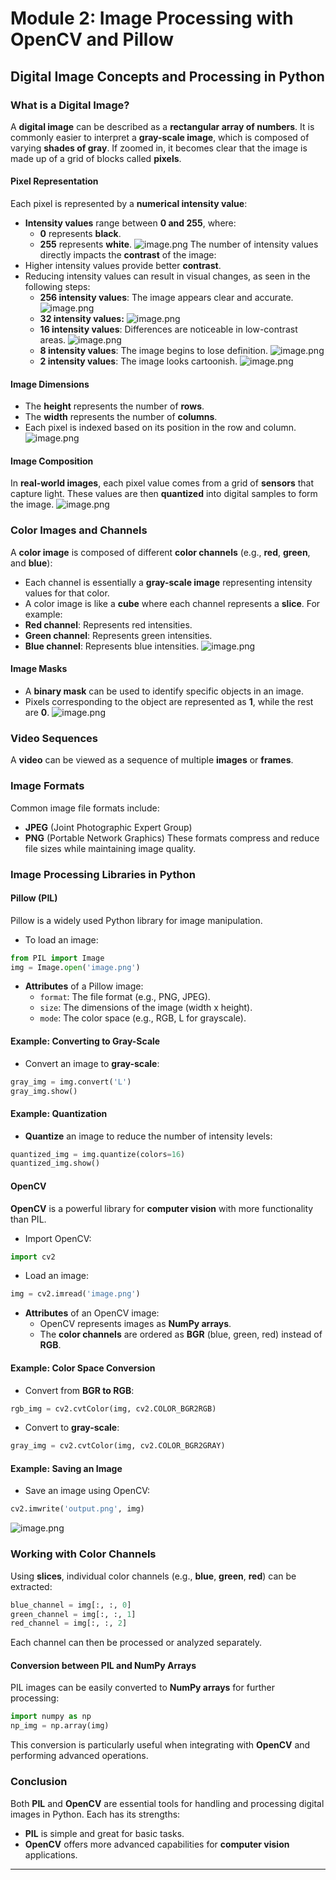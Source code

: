 

# Module 2: Image Processing with OpenCV and Pillow
## Digital Image Concepts and Processing in Python
### What is a Digital Image?
A **digital image** can be described as a **rectangular array of numbers**. It is commonly easier to interpret a **gray-scale image**, which is composed of varying **shades of gray**. If zoomed in, it becomes clear that the image is made up of a grid of blocks called **pixels**.
#### Pixel Representation
Each pixel is represented by a **numerical intensity value**:
- **Intensity values** range between **0 and 255**, where:
	- **0** represents **black**.
	- **255** represents **white**.
![image.png](https://prod-files-secure.s3.us-west-2.amazonaws.com/03e82b26-cccb-4906-bb56-adabcbdc0655/fa1bb4aa-313a-44c2-a7b3-7fa4a8432b08/image.png?X-Amz-Algorithm=AWS4-HMAC-SHA256&X-Amz-Content-Sha256=UNSIGNED-PAYLOAD&X-Amz-Credential=ASIAZI2LB466X3BQWDTT%2F20250207%2Fus-west-2%2Fs3%2Faws4_request&X-Amz-Date=20250207T181955Z&X-Amz-Expires=3600&X-Amz-Security-Token=IQoJb3JpZ2luX2VjEGIaCXVzLXdlc3QtMiJIMEYCIQCSmZEx5c%2BOq%2F8%2F8h8Q8URRGv%2BUp83assraKl%2BEJagJtQIhAK%2FOWumGUVNOmjNk4jL2bBANZhF%2FxxX6NNM0Jxh148rmKv8DCHsQABoMNjM3NDIzMTgzODA1IgwnAJlmxGG2YbGXuDIq3ANbbiAhHA8XHr3V7SEM2GQlRJMQs67pD0Wc3kjZmM9iiJtj7syodzQL0AuFgnHsqJem1X0RKZ6DBOd4TLix9TjWk9C%2B0wUwpXgpZI6otMfqzU90TrJ%2BsbGcIAuD62zkHNXUPQH%2FRd3rIyOZECLrGwjHrQK1F80%2FNcJ7sSBY5mCUU13IINQfZlbTtLNNw9%2FhFkU5ju2jcbnjbDXtcqUzxzfYd1mpmH4%2F8o%2B8bTT6HoVr%2BUBmrX8mscJkKUyUJ49UAZfJ2UfZ6BxUolDMtZ5MJCnjJT7JYDSFKglm1BNhaRYBkOc3MdFBzz6E9QFzTzzVlc5qJX8Gbzrk5pDz2bOPWUQnIUT0PDkZBkUXjHRP9BvMRKp97Wdd7q0b2c5%2Fz9MsiO0ua7T8ER7ogmsVSK52UZy%2BDGh6lII%2Bu45%2B5gNG%2BFjHsbXAZD%2FHU5PPvl0soP68m%2F54amfQDDKL5YVsxrXBzfZolCfrc6%2BPGErhvZ1X6sPurfn0QEOPd%2FjjfAkwcnSTyvAdQ0rjlw4AEP22t2eGnwn0CnD0QzaHZVozz0%2FBhigax%2BWvkWRhpdyN3btVhVGj%2FWx9hglJfUZWf7qiwPbxCiQEhLd%2Fu6ITYqNJ3a2jRwY7MQg3SBgCkg4Dotw%2BuDDAmZm9BjqkAS083kgR0UidG4Xric85th0Pn9OVMdrZ8ctUfMoTpqAuZwlaNYauvkhtq0%2BjMqncTN7eZdvMAmjvR6cuta3NtRORxUVG5av87E83AdVUaWPEHUmWthh1HxZgsNLtK3ZdfKNAumHMejb%2BsITf59x1qjZRrbA2HLFDNkY9xCWkHaIkZv8cCYIulfVj2nYxGkuFXpcaZsCIC5quDUjbnbeLtuhMzN%2BF&X-Amz-Signature=0ba293e55b138b7ca0e3598499c631638caebdfe9a899053b8561462514a4224&X-Amz-SignedHeaders=host&x-id=GetObject)
The number of intensity values directly impacts the **contrast** of the image:
- Higher intensity values provide better **contrast**.
- Reducing intensity values can result in visual changes, as seen in the following steps:
	- **256 intensity values**: The image appears clear and accurate.
![image.png](https://prod-files-secure.s3.us-west-2.amazonaws.com/03e82b26-cccb-4906-bb56-adabcbdc0655/0de7dfb4-99dc-4b87-8932-5165b3c3b775/image.png?X-Amz-Algorithm=AWS4-HMAC-SHA256&X-Amz-Content-Sha256=UNSIGNED-PAYLOAD&X-Amz-Credential=ASIAZI2LB466SYUXTVF4%2F20250207%2Fus-west-2%2Fs3%2Faws4_request&X-Amz-Date=20250207T181955Z&X-Amz-Expires=3600&X-Amz-Security-Token=IQoJb3JpZ2luX2VjEGIaCXVzLXdlc3QtMiJHMEUCIAq9Qu9X6F7V0FErPG%2FKj0P2W3%2FWYCFtZ%2BR%2BprS6wPIpAiEA1F%2B7S2sO48RTlDEZzHqZ%2FySbl%2FK1hZ%2F4lgAmYGDS8SYq%2FwMIexAAGgw2Mzc0MjMxODM4MDUiDMBLUZyTjVP5VLCz0SrcA3lbLngHuQ4PcGmKRycYZHM85qMvTNOaGJ8Sm0Eyi0UMRYqzkuYio4VDZMRPqCB4ERuDYf1twq6jz6jqZ6gskvSSS%2FWb1yxyrxMXhigJnk0HjJRqIeF13GTiSmm7jZMCfiKhfJKCjySKlyhdyK1uoJxZoQINfk9ECnf0iLkqkPwIsXjz0HtmdP8Z6csouNTGD4ehm%2BJQCaGIsFBajqDedillQ3th%2BZFwrIQutuSsveTWjUn2%2BXO0NFfcv1Fv%2Fzqag%2BNx3gFzkMdVLw2lrlJStS1n%2B0PxUdjXWoxnm0T2WhoT2hppDmCl2aNU%2FRjHx1Gh6ZdeHOMD1e23RHm1FOBocwF7KQqRd2CY7L0f32p6EXsQsH%2FBWlgRIc9%2BHupqDTEZkh3%2F4%2FK7TDwiRowC2RQ1UVkjsSJi02Wy%2F5PNDLi%2FDSC13f5bb%2FdIzPZjhdiu%2B4kRAt3CjizxsvEoQE%2FgLkDHv0Y2IvCNr%2Bh1iimRkIvr%2BDAie2eVMCF%2BN%2FHWM4WIPlLyDzFByK78kBSctubP4aRny8q3Av6oQ2Z1EbuoaldhggOiJfoz9QpwKBdVeyFRG2BIqA1kikOtUikpFGVaOnyjx7vTVLMNTCgsMS9pNMWU7u0hMYKYmC9PEuYMCImjMPyZmb0GOqUBTu3zuEHGKTy2pmj1mOpIOGLxuMRH5tWm0GT8sqpC34r7zvaVc2nsInFrO5FAgNKin37bNh8ynMOxM5DH1mxHZmBz2tLND0mn14%2BsRIFDXEY%2F4MaCKxsSo9ARedueTZYz%2BteWkJMOQgYm0Su5QU9PegB%2BMP2EhzJ7LZa500m1MpFUW8aAn4Zy%2FvU%2BpV04yWZr6T6pKX59oTjVKDQbkmnDkTcTsf1n&X-Amz-Signature=a60594230405dbc6d5a673426b68f95f24c876ad2b69af9c95ccd6cedb87dd7b&X-Amz-SignedHeaders=host&x-id=GetObject)
	- **32 intensity values:**
![image.png](https://prod-files-secure.s3.us-west-2.amazonaws.com/03e82b26-cccb-4906-bb56-adabcbdc0655/7eb81f08-b190-4c5a-ba2b-2a498a15b2c4/image.png?X-Amz-Algorithm=AWS4-HMAC-SHA256&X-Amz-Content-Sha256=UNSIGNED-PAYLOAD&X-Amz-Credential=ASIAZI2LB466SYUXTVF4%2F20250207%2Fus-west-2%2Fs3%2Faws4_request&X-Amz-Date=20250207T181955Z&X-Amz-Expires=3600&X-Amz-Security-Token=IQoJb3JpZ2luX2VjEGIaCXVzLXdlc3QtMiJHMEUCIAq9Qu9X6F7V0FErPG%2FKj0P2W3%2FWYCFtZ%2BR%2BprS6wPIpAiEA1F%2B7S2sO48RTlDEZzHqZ%2FySbl%2FK1hZ%2F4lgAmYGDS8SYq%2FwMIexAAGgw2Mzc0MjMxODM4MDUiDMBLUZyTjVP5VLCz0SrcA3lbLngHuQ4PcGmKRycYZHM85qMvTNOaGJ8Sm0Eyi0UMRYqzkuYio4VDZMRPqCB4ERuDYf1twq6jz6jqZ6gskvSSS%2FWb1yxyrxMXhigJnk0HjJRqIeF13GTiSmm7jZMCfiKhfJKCjySKlyhdyK1uoJxZoQINfk9ECnf0iLkqkPwIsXjz0HtmdP8Z6csouNTGD4ehm%2BJQCaGIsFBajqDedillQ3th%2BZFwrIQutuSsveTWjUn2%2BXO0NFfcv1Fv%2Fzqag%2BNx3gFzkMdVLw2lrlJStS1n%2B0PxUdjXWoxnm0T2WhoT2hppDmCl2aNU%2FRjHx1Gh6ZdeHOMD1e23RHm1FOBocwF7KQqRd2CY7L0f32p6EXsQsH%2FBWlgRIc9%2BHupqDTEZkh3%2F4%2FK7TDwiRowC2RQ1UVkjsSJi02Wy%2F5PNDLi%2FDSC13f5bb%2FdIzPZjhdiu%2B4kRAt3CjizxsvEoQE%2FgLkDHv0Y2IvCNr%2Bh1iimRkIvr%2BDAie2eVMCF%2BN%2FHWM4WIPlLyDzFByK78kBSctubP4aRny8q3Av6oQ2Z1EbuoaldhggOiJfoz9QpwKBdVeyFRG2BIqA1kikOtUikpFGVaOnyjx7vTVLMNTCgsMS9pNMWU7u0hMYKYmC9PEuYMCImjMPyZmb0GOqUBTu3zuEHGKTy2pmj1mOpIOGLxuMRH5tWm0GT8sqpC34r7zvaVc2nsInFrO5FAgNKin37bNh8ynMOxM5DH1mxHZmBz2tLND0mn14%2BsRIFDXEY%2F4MaCKxsSo9ARedueTZYz%2BteWkJMOQgYm0Su5QU9PegB%2BMP2EhzJ7LZa500m1MpFUW8aAn4Zy%2FvU%2BpV04yWZr6T6pKX59oTjVKDQbkmnDkTcTsf1n&X-Amz-Signature=ea9f15afbcad65fc0026f983c5e51e7de73779929226167e1de75cb5677bac72&X-Amz-SignedHeaders=host&x-id=GetObject)
	- **16 intensity values**: Differences are noticeable in low-contrast areas.
![image.png](https://prod-files-secure.s3.us-west-2.amazonaws.com/03e82b26-cccb-4906-bb56-adabcbdc0655/6bf56d44-9a14-4b7b-98c2-1f00b8630f0c/image.png?X-Amz-Algorithm=AWS4-HMAC-SHA256&X-Amz-Content-Sha256=UNSIGNED-PAYLOAD&X-Amz-Credential=ASIAZI2LB466SYUXTVF4%2F20250207%2Fus-west-2%2Fs3%2Faws4_request&X-Amz-Date=20250207T181955Z&X-Amz-Expires=3600&X-Amz-Security-Token=IQoJb3JpZ2luX2VjEGIaCXVzLXdlc3QtMiJHMEUCIAq9Qu9X6F7V0FErPG%2FKj0P2W3%2FWYCFtZ%2BR%2BprS6wPIpAiEA1F%2B7S2sO48RTlDEZzHqZ%2FySbl%2FK1hZ%2F4lgAmYGDS8SYq%2FwMIexAAGgw2Mzc0MjMxODM4MDUiDMBLUZyTjVP5VLCz0SrcA3lbLngHuQ4PcGmKRycYZHM85qMvTNOaGJ8Sm0Eyi0UMRYqzkuYio4VDZMRPqCB4ERuDYf1twq6jz6jqZ6gskvSSS%2FWb1yxyrxMXhigJnk0HjJRqIeF13GTiSmm7jZMCfiKhfJKCjySKlyhdyK1uoJxZoQINfk9ECnf0iLkqkPwIsXjz0HtmdP8Z6csouNTGD4ehm%2BJQCaGIsFBajqDedillQ3th%2BZFwrIQutuSsveTWjUn2%2BXO0NFfcv1Fv%2Fzqag%2BNx3gFzkMdVLw2lrlJStS1n%2B0PxUdjXWoxnm0T2WhoT2hppDmCl2aNU%2FRjHx1Gh6ZdeHOMD1e23RHm1FOBocwF7KQqRd2CY7L0f32p6EXsQsH%2FBWlgRIc9%2BHupqDTEZkh3%2F4%2FK7TDwiRowC2RQ1UVkjsSJi02Wy%2F5PNDLi%2FDSC13f5bb%2FdIzPZjhdiu%2B4kRAt3CjizxsvEoQE%2FgLkDHv0Y2IvCNr%2Bh1iimRkIvr%2BDAie2eVMCF%2BN%2FHWM4WIPlLyDzFByK78kBSctubP4aRny8q3Av6oQ2Z1EbuoaldhggOiJfoz9QpwKBdVeyFRG2BIqA1kikOtUikpFGVaOnyjx7vTVLMNTCgsMS9pNMWU7u0hMYKYmC9PEuYMCImjMPyZmb0GOqUBTu3zuEHGKTy2pmj1mOpIOGLxuMRH5tWm0GT8sqpC34r7zvaVc2nsInFrO5FAgNKin37bNh8ynMOxM5DH1mxHZmBz2tLND0mn14%2BsRIFDXEY%2F4MaCKxsSo9ARedueTZYz%2BteWkJMOQgYm0Su5QU9PegB%2BMP2EhzJ7LZa500m1MpFUW8aAn4Zy%2FvU%2BpV04yWZr6T6pKX59oTjVKDQbkmnDkTcTsf1n&X-Amz-Signature=d367943e33a80db7dd897f32b4434a0b93693885c902b62c6b8319b9bf7bf504&X-Amz-SignedHeaders=host&x-id=GetObject)
	- **8 intensity values**: The image begins to lose definition.
![image.png](https://prod-files-secure.s3.us-west-2.amazonaws.com/03e82b26-cccb-4906-bb56-adabcbdc0655/cca05878-ca1a-43e0-8bec-1d146756f9ae/image.png?X-Amz-Algorithm=AWS4-HMAC-SHA256&X-Amz-Content-Sha256=UNSIGNED-PAYLOAD&X-Amz-Credential=ASIAZI2LB466SYUXTVF4%2F20250207%2Fus-west-2%2Fs3%2Faws4_request&X-Amz-Date=20250207T181955Z&X-Amz-Expires=3600&X-Amz-Security-Token=IQoJb3JpZ2luX2VjEGIaCXVzLXdlc3QtMiJHMEUCIAq9Qu9X6F7V0FErPG%2FKj0P2W3%2FWYCFtZ%2BR%2BprS6wPIpAiEA1F%2B7S2sO48RTlDEZzHqZ%2FySbl%2FK1hZ%2F4lgAmYGDS8SYq%2FwMIexAAGgw2Mzc0MjMxODM4MDUiDMBLUZyTjVP5VLCz0SrcA3lbLngHuQ4PcGmKRycYZHM85qMvTNOaGJ8Sm0Eyi0UMRYqzkuYio4VDZMRPqCB4ERuDYf1twq6jz6jqZ6gskvSSS%2FWb1yxyrxMXhigJnk0HjJRqIeF13GTiSmm7jZMCfiKhfJKCjySKlyhdyK1uoJxZoQINfk9ECnf0iLkqkPwIsXjz0HtmdP8Z6csouNTGD4ehm%2BJQCaGIsFBajqDedillQ3th%2BZFwrIQutuSsveTWjUn2%2BXO0NFfcv1Fv%2Fzqag%2BNx3gFzkMdVLw2lrlJStS1n%2B0PxUdjXWoxnm0T2WhoT2hppDmCl2aNU%2FRjHx1Gh6ZdeHOMD1e23RHm1FOBocwF7KQqRd2CY7L0f32p6EXsQsH%2FBWlgRIc9%2BHupqDTEZkh3%2F4%2FK7TDwiRowC2RQ1UVkjsSJi02Wy%2F5PNDLi%2FDSC13f5bb%2FdIzPZjhdiu%2B4kRAt3CjizxsvEoQE%2FgLkDHv0Y2IvCNr%2Bh1iimRkIvr%2BDAie2eVMCF%2BN%2FHWM4WIPlLyDzFByK78kBSctubP4aRny8q3Av6oQ2Z1EbuoaldhggOiJfoz9QpwKBdVeyFRG2BIqA1kikOtUikpFGVaOnyjx7vTVLMNTCgsMS9pNMWU7u0hMYKYmC9PEuYMCImjMPyZmb0GOqUBTu3zuEHGKTy2pmj1mOpIOGLxuMRH5tWm0GT8sqpC34r7zvaVc2nsInFrO5FAgNKin37bNh8ynMOxM5DH1mxHZmBz2tLND0mn14%2BsRIFDXEY%2F4MaCKxsSo9ARedueTZYz%2BteWkJMOQgYm0Su5QU9PegB%2BMP2EhzJ7LZa500m1MpFUW8aAn4Zy%2FvU%2BpV04yWZr6T6pKX59oTjVKDQbkmnDkTcTsf1n&X-Amz-Signature=157c0ad5b99ef2d7d16f3d11453c261f2de8e42bdccff8f7a360e620e84627d0&X-Amz-SignedHeaders=host&x-id=GetObject)
	- **2 intensity values**: The image looks cartoonish.
![image.png](https://prod-files-secure.s3.us-west-2.amazonaws.com/03e82b26-cccb-4906-bb56-adabcbdc0655/12da64d7-6b97-44e0-bc2c-52b9c47ce212/image.png?X-Amz-Algorithm=AWS4-HMAC-SHA256&X-Amz-Content-Sha256=UNSIGNED-PAYLOAD&X-Amz-Credential=ASIAZI2LB466SYUXTVF4%2F20250207%2Fus-west-2%2Fs3%2Faws4_request&X-Amz-Date=20250207T181955Z&X-Amz-Expires=3600&X-Amz-Security-Token=IQoJb3JpZ2luX2VjEGIaCXVzLXdlc3QtMiJHMEUCIAq9Qu9X6F7V0FErPG%2FKj0P2W3%2FWYCFtZ%2BR%2BprS6wPIpAiEA1F%2B7S2sO48RTlDEZzHqZ%2FySbl%2FK1hZ%2F4lgAmYGDS8SYq%2FwMIexAAGgw2Mzc0MjMxODM4MDUiDMBLUZyTjVP5VLCz0SrcA3lbLngHuQ4PcGmKRycYZHM85qMvTNOaGJ8Sm0Eyi0UMRYqzkuYio4VDZMRPqCB4ERuDYf1twq6jz6jqZ6gskvSSS%2FWb1yxyrxMXhigJnk0HjJRqIeF13GTiSmm7jZMCfiKhfJKCjySKlyhdyK1uoJxZoQINfk9ECnf0iLkqkPwIsXjz0HtmdP8Z6csouNTGD4ehm%2BJQCaGIsFBajqDedillQ3th%2BZFwrIQutuSsveTWjUn2%2BXO0NFfcv1Fv%2Fzqag%2BNx3gFzkMdVLw2lrlJStS1n%2B0PxUdjXWoxnm0T2WhoT2hppDmCl2aNU%2FRjHx1Gh6ZdeHOMD1e23RHm1FOBocwF7KQqRd2CY7L0f32p6EXsQsH%2FBWlgRIc9%2BHupqDTEZkh3%2F4%2FK7TDwiRowC2RQ1UVkjsSJi02Wy%2F5PNDLi%2FDSC13f5bb%2FdIzPZjhdiu%2B4kRAt3CjizxsvEoQE%2FgLkDHv0Y2IvCNr%2Bh1iimRkIvr%2BDAie2eVMCF%2BN%2FHWM4WIPlLyDzFByK78kBSctubP4aRny8q3Av6oQ2Z1EbuoaldhggOiJfoz9QpwKBdVeyFRG2BIqA1kikOtUikpFGVaOnyjx7vTVLMNTCgsMS9pNMWU7u0hMYKYmC9PEuYMCImjMPyZmb0GOqUBTu3zuEHGKTy2pmj1mOpIOGLxuMRH5tWm0GT8sqpC34r7zvaVc2nsInFrO5FAgNKin37bNh8ynMOxM5DH1mxHZmBz2tLND0mn14%2BsRIFDXEY%2F4MaCKxsSo9ARedueTZYz%2BteWkJMOQgYm0Su5QU9PegB%2BMP2EhzJ7LZa500m1MpFUW8aAn4Zy%2FvU%2BpV04yWZr6T6pKX59oTjVKDQbkmnDkTcTsf1n&X-Amz-Signature=1553d38547e1971e3c2466571311d022a9bfb4823fc1191c6dba7241c551ea36&X-Amz-SignedHeaders=host&x-id=GetObject)
#### Image Dimensions
- The **height** represents the number of **rows**.
- The **width** represents the number of **columns**.
- Each pixel is indexed based on its position in the row and column.
![image.png](https://prod-files-secure.s3.us-west-2.amazonaws.com/03e82b26-cccb-4906-bb56-adabcbdc0655/ff056335-e79e-4491-b508-30cd45b6c194/image.png?X-Amz-Algorithm=AWS4-HMAC-SHA256&X-Amz-Content-Sha256=UNSIGNED-PAYLOAD&X-Amz-Credential=ASIAZI2LB466X3BQWDTT%2F20250207%2Fus-west-2%2Fs3%2Faws4_request&X-Amz-Date=20250207T181955Z&X-Amz-Expires=3600&X-Amz-Security-Token=IQoJb3JpZ2luX2VjEGIaCXVzLXdlc3QtMiJIMEYCIQCSmZEx5c%2BOq%2F8%2F8h8Q8URRGv%2BUp83assraKl%2BEJagJtQIhAK%2FOWumGUVNOmjNk4jL2bBANZhF%2FxxX6NNM0Jxh148rmKv8DCHsQABoMNjM3NDIzMTgzODA1IgwnAJlmxGG2YbGXuDIq3ANbbiAhHA8XHr3V7SEM2GQlRJMQs67pD0Wc3kjZmM9iiJtj7syodzQL0AuFgnHsqJem1X0RKZ6DBOd4TLix9TjWk9C%2B0wUwpXgpZI6otMfqzU90TrJ%2BsbGcIAuD62zkHNXUPQH%2FRd3rIyOZECLrGwjHrQK1F80%2FNcJ7sSBY5mCUU13IINQfZlbTtLNNw9%2FhFkU5ju2jcbnjbDXtcqUzxzfYd1mpmH4%2F8o%2B8bTT6HoVr%2BUBmrX8mscJkKUyUJ49UAZfJ2UfZ6BxUolDMtZ5MJCnjJT7JYDSFKglm1BNhaRYBkOc3MdFBzz6E9QFzTzzVlc5qJX8Gbzrk5pDz2bOPWUQnIUT0PDkZBkUXjHRP9BvMRKp97Wdd7q0b2c5%2Fz9MsiO0ua7T8ER7ogmsVSK52UZy%2BDGh6lII%2Bu45%2B5gNG%2BFjHsbXAZD%2FHU5PPvl0soP68m%2F54amfQDDKL5YVsxrXBzfZolCfrc6%2BPGErhvZ1X6sPurfn0QEOPd%2FjjfAkwcnSTyvAdQ0rjlw4AEP22t2eGnwn0CnD0QzaHZVozz0%2FBhigax%2BWvkWRhpdyN3btVhVGj%2FWx9hglJfUZWf7qiwPbxCiQEhLd%2Fu6ITYqNJ3a2jRwY7MQg3SBgCkg4Dotw%2BuDDAmZm9BjqkAS083kgR0UidG4Xric85th0Pn9OVMdrZ8ctUfMoTpqAuZwlaNYauvkhtq0%2BjMqncTN7eZdvMAmjvR6cuta3NtRORxUVG5av87E83AdVUaWPEHUmWthh1HxZgsNLtK3ZdfKNAumHMejb%2BsITf59x1qjZRrbA2HLFDNkY9xCWkHaIkZv8cCYIulfVj2nYxGkuFXpcaZsCIC5quDUjbnbeLtuhMzN%2BF&X-Amz-Signature=002a01fbbb01ab2f37a1bfe3e86ba1e4ab2cde34a7a7dfa8f6282647929764c6&X-Amz-SignedHeaders=host&x-id=GetObject)
#### Image Composition
In **real-world images**, each pixel value comes from a grid of **sensors** that capture light. These values are then **quantized** into digital samples to form the image.
![image.png](https://prod-files-secure.s3.us-west-2.amazonaws.com/03e82b26-cccb-4906-bb56-adabcbdc0655/0c721ea0-409b-4d32-b630-a00d6f170d18/image.png?X-Amz-Algorithm=AWS4-HMAC-SHA256&X-Amz-Content-Sha256=UNSIGNED-PAYLOAD&X-Amz-Credential=ASIAZI2LB466X3BQWDTT%2F20250207%2Fus-west-2%2Fs3%2Faws4_request&X-Amz-Date=20250207T181955Z&X-Amz-Expires=3600&X-Amz-Security-Token=IQoJb3JpZ2luX2VjEGIaCXVzLXdlc3QtMiJIMEYCIQCSmZEx5c%2BOq%2F8%2F8h8Q8URRGv%2BUp83assraKl%2BEJagJtQIhAK%2FOWumGUVNOmjNk4jL2bBANZhF%2FxxX6NNM0Jxh148rmKv8DCHsQABoMNjM3NDIzMTgzODA1IgwnAJlmxGG2YbGXuDIq3ANbbiAhHA8XHr3V7SEM2GQlRJMQs67pD0Wc3kjZmM9iiJtj7syodzQL0AuFgnHsqJem1X0RKZ6DBOd4TLix9TjWk9C%2B0wUwpXgpZI6otMfqzU90TrJ%2BsbGcIAuD62zkHNXUPQH%2FRd3rIyOZECLrGwjHrQK1F80%2FNcJ7sSBY5mCUU13IINQfZlbTtLNNw9%2FhFkU5ju2jcbnjbDXtcqUzxzfYd1mpmH4%2F8o%2B8bTT6HoVr%2BUBmrX8mscJkKUyUJ49UAZfJ2UfZ6BxUolDMtZ5MJCnjJT7JYDSFKglm1BNhaRYBkOc3MdFBzz6E9QFzTzzVlc5qJX8Gbzrk5pDz2bOPWUQnIUT0PDkZBkUXjHRP9BvMRKp97Wdd7q0b2c5%2Fz9MsiO0ua7T8ER7ogmsVSK52UZy%2BDGh6lII%2Bu45%2B5gNG%2BFjHsbXAZD%2FHU5PPvl0soP68m%2F54amfQDDKL5YVsxrXBzfZolCfrc6%2BPGErhvZ1X6sPurfn0QEOPd%2FjjfAkwcnSTyvAdQ0rjlw4AEP22t2eGnwn0CnD0QzaHZVozz0%2FBhigax%2BWvkWRhpdyN3btVhVGj%2FWx9hglJfUZWf7qiwPbxCiQEhLd%2Fu6ITYqNJ3a2jRwY7MQg3SBgCkg4Dotw%2BuDDAmZm9BjqkAS083kgR0UidG4Xric85th0Pn9OVMdrZ8ctUfMoTpqAuZwlaNYauvkhtq0%2BjMqncTN7eZdvMAmjvR6cuta3NtRORxUVG5av87E83AdVUaWPEHUmWthh1HxZgsNLtK3ZdfKNAumHMejb%2BsITf59x1qjZRrbA2HLFDNkY9xCWkHaIkZv8cCYIulfVj2nYxGkuFXpcaZsCIC5quDUjbnbeLtuhMzN%2BF&X-Amz-Signature=b423f380e7ef267fd0252426cccdd9875bdb77489d53376ba019bb8ad7cf2689&X-Amz-SignedHeaders=host&x-id=GetObject)
### Color Images and Channels
A **color image** is composed of different **color channels** (e.g., **red**, **green**, and **blue**):
- Each channel is essentially a **gray-scale image** representing intensity values for that color.
- A color image is like a **cube** where each channel represents a **slice**.
For example:
- **Red channel**: Represents red intensities.
- **Green channel**: Represents green intensities.
- **Blue channel**: Represents blue intensities.
![image.png](https://prod-files-secure.s3.us-west-2.amazonaws.com/03e82b26-cccb-4906-bb56-adabcbdc0655/c0cc17c9-842f-413f-82e8-f3f44278cf74/image.png?X-Amz-Algorithm=AWS4-HMAC-SHA256&X-Amz-Content-Sha256=UNSIGNED-PAYLOAD&X-Amz-Credential=ASIAZI2LB466X3BQWDTT%2F20250207%2Fus-west-2%2Fs3%2Faws4_request&X-Amz-Date=20250207T181955Z&X-Amz-Expires=3600&X-Amz-Security-Token=IQoJb3JpZ2luX2VjEGIaCXVzLXdlc3QtMiJIMEYCIQCSmZEx5c%2BOq%2F8%2F8h8Q8URRGv%2BUp83assraKl%2BEJagJtQIhAK%2FOWumGUVNOmjNk4jL2bBANZhF%2FxxX6NNM0Jxh148rmKv8DCHsQABoMNjM3NDIzMTgzODA1IgwnAJlmxGG2YbGXuDIq3ANbbiAhHA8XHr3V7SEM2GQlRJMQs67pD0Wc3kjZmM9iiJtj7syodzQL0AuFgnHsqJem1X0RKZ6DBOd4TLix9TjWk9C%2B0wUwpXgpZI6otMfqzU90TrJ%2BsbGcIAuD62zkHNXUPQH%2FRd3rIyOZECLrGwjHrQK1F80%2FNcJ7sSBY5mCUU13IINQfZlbTtLNNw9%2FhFkU5ju2jcbnjbDXtcqUzxzfYd1mpmH4%2F8o%2B8bTT6HoVr%2BUBmrX8mscJkKUyUJ49UAZfJ2UfZ6BxUolDMtZ5MJCnjJT7JYDSFKglm1BNhaRYBkOc3MdFBzz6E9QFzTzzVlc5qJX8Gbzrk5pDz2bOPWUQnIUT0PDkZBkUXjHRP9BvMRKp97Wdd7q0b2c5%2Fz9MsiO0ua7T8ER7ogmsVSK52UZy%2BDGh6lII%2Bu45%2B5gNG%2BFjHsbXAZD%2FHU5PPvl0soP68m%2F54amfQDDKL5YVsxrXBzfZolCfrc6%2BPGErhvZ1X6sPurfn0QEOPd%2FjjfAkwcnSTyvAdQ0rjlw4AEP22t2eGnwn0CnD0QzaHZVozz0%2FBhigax%2BWvkWRhpdyN3btVhVGj%2FWx9hglJfUZWf7qiwPbxCiQEhLd%2Fu6ITYqNJ3a2jRwY7MQg3SBgCkg4Dotw%2BuDDAmZm9BjqkAS083kgR0UidG4Xric85th0Pn9OVMdrZ8ctUfMoTpqAuZwlaNYauvkhtq0%2BjMqncTN7eZdvMAmjvR6cuta3NtRORxUVG5av87E83AdVUaWPEHUmWthh1HxZgsNLtK3ZdfKNAumHMejb%2BsITf59x1qjZRrbA2HLFDNkY9xCWkHaIkZv8cCYIulfVj2nYxGkuFXpcaZsCIC5quDUjbnbeLtuhMzN%2BF&X-Amz-Signature=1376d4ed92ef77e8d802b1e182d76111f3d24e969b6f875a2af439a73c7487ff&X-Amz-SignedHeaders=host&x-id=GetObject)
#### Image Masks
- A **binary mask** can be used to identify specific objects in an image.
- Pixels corresponding to the object are represented as **1**, while the rest are **0**.
![image.png](https://prod-files-secure.s3.us-west-2.amazonaws.com/03e82b26-cccb-4906-bb56-adabcbdc0655/667eab4d-d19d-4618-81d0-663b6beb002c/image.png?X-Amz-Algorithm=AWS4-HMAC-SHA256&X-Amz-Content-Sha256=UNSIGNED-PAYLOAD&X-Amz-Credential=ASIAZI2LB466X3BQWDTT%2F20250207%2Fus-west-2%2Fs3%2Faws4_request&X-Amz-Date=20250207T181955Z&X-Amz-Expires=3600&X-Amz-Security-Token=IQoJb3JpZ2luX2VjEGIaCXVzLXdlc3QtMiJIMEYCIQCSmZEx5c%2BOq%2F8%2F8h8Q8URRGv%2BUp83assraKl%2BEJagJtQIhAK%2FOWumGUVNOmjNk4jL2bBANZhF%2FxxX6NNM0Jxh148rmKv8DCHsQABoMNjM3NDIzMTgzODA1IgwnAJlmxGG2YbGXuDIq3ANbbiAhHA8XHr3V7SEM2GQlRJMQs67pD0Wc3kjZmM9iiJtj7syodzQL0AuFgnHsqJem1X0RKZ6DBOd4TLix9TjWk9C%2B0wUwpXgpZI6otMfqzU90TrJ%2BsbGcIAuD62zkHNXUPQH%2FRd3rIyOZECLrGwjHrQK1F80%2FNcJ7sSBY5mCUU13IINQfZlbTtLNNw9%2FhFkU5ju2jcbnjbDXtcqUzxzfYd1mpmH4%2F8o%2B8bTT6HoVr%2BUBmrX8mscJkKUyUJ49UAZfJ2UfZ6BxUolDMtZ5MJCnjJT7JYDSFKglm1BNhaRYBkOc3MdFBzz6E9QFzTzzVlc5qJX8Gbzrk5pDz2bOPWUQnIUT0PDkZBkUXjHRP9BvMRKp97Wdd7q0b2c5%2Fz9MsiO0ua7T8ER7ogmsVSK52UZy%2BDGh6lII%2Bu45%2B5gNG%2BFjHsbXAZD%2FHU5PPvl0soP68m%2F54amfQDDKL5YVsxrXBzfZolCfrc6%2BPGErhvZ1X6sPurfn0QEOPd%2FjjfAkwcnSTyvAdQ0rjlw4AEP22t2eGnwn0CnD0QzaHZVozz0%2FBhigax%2BWvkWRhpdyN3btVhVGj%2FWx9hglJfUZWf7qiwPbxCiQEhLd%2Fu6ITYqNJ3a2jRwY7MQg3SBgCkg4Dotw%2BuDDAmZm9BjqkAS083kgR0UidG4Xric85th0Pn9OVMdrZ8ctUfMoTpqAuZwlaNYauvkhtq0%2BjMqncTN7eZdvMAmjvR6cuta3NtRORxUVG5av87E83AdVUaWPEHUmWthh1HxZgsNLtK3ZdfKNAumHMejb%2BsITf59x1qjZRrbA2HLFDNkY9xCWkHaIkZv8cCYIulfVj2nYxGkuFXpcaZsCIC5quDUjbnbeLtuhMzN%2BF&X-Amz-Signature=56123d182c5691e68db96ebbb8119b02afaf2312ffb0f3a4f09e474a1b72e7c7&X-Amz-SignedHeaders=host&x-id=GetObject)
### Video Sequences
A **video** can be viewed as a sequence of multiple **images** or **frames**.
### Image Formats
Common image file formats include:
- **JPEG** (Joint Photographic Expert Group)
- **PNG** (Portable Network Graphics)
These formats compress and reduce file sizes while maintaining image quality.
### Image Processing Libraries in Python
#### Pillow (PIL)
Pillow is a widely used Python library for image manipulation.
- To load an image:
```python
from PIL import Image
img = Image.open('image.png')
```
- **Attributes** of a Pillow image:
	- `format`: The file format (e.g., PNG, JPEG).
	- `size`: The dimensions of the image (width x height).
	- `mode`: The color space (e.g., RGB, L for grayscale).
#### Example: Converting to Gray-Scale
- Convert an image to **gray-scale**:
```python
gray_img = img.convert('L')
gray_img.show()
```
#### Example: Quantization
- **Quantize** an image to reduce the number of intensity levels:
```python
quantized_img = img.quantize(colors=16)
quantized_img.show()
```
#### OpenCV
**OpenCV** is a powerful library for **computer vision** with more functionality than PIL.
- Import OpenCV:
```python
import cv2
```
- Load an image:
```python
img = cv2.imread('image.png')
```
- **Attributes** of an OpenCV image:
	- OpenCV represents images as **NumPy arrays**.
	- The **color channels** are ordered as **BGR** (blue, green, red) instead of **RGB**.
#### Example: Color Space Conversion
- Convert from **BGR to RGB**:
```python
rgb_img = cv2.cvtColor(img, cv2.COLOR_BGR2RGB)
```
- Convert to **gray-scale**:
```python
gray_img = cv2.cvtColor(img, cv2.COLOR_BGR2GRAY)
```
#### Example: Saving an Image
- Save an image using OpenCV:
```python
cv2.imwrite('output.png', img)
```
![image.png](https://prod-files-secure.s3.us-west-2.amazonaws.com/03e82b26-cccb-4906-bb56-adabcbdc0655/25fcc977-54ea-484c-997e-9b6bd016f347/image.png?X-Amz-Algorithm=AWS4-HMAC-SHA256&X-Amz-Content-Sha256=UNSIGNED-PAYLOAD&X-Amz-Credential=ASIAZI2LB466X3BQWDTT%2F20250207%2Fus-west-2%2Fs3%2Faws4_request&X-Amz-Date=20250207T181955Z&X-Amz-Expires=3600&X-Amz-Security-Token=IQoJb3JpZ2luX2VjEGIaCXVzLXdlc3QtMiJIMEYCIQCSmZEx5c%2BOq%2F8%2F8h8Q8URRGv%2BUp83assraKl%2BEJagJtQIhAK%2FOWumGUVNOmjNk4jL2bBANZhF%2FxxX6NNM0Jxh148rmKv8DCHsQABoMNjM3NDIzMTgzODA1IgwnAJlmxGG2YbGXuDIq3ANbbiAhHA8XHr3V7SEM2GQlRJMQs67pD0Wc3kjZmM9iiJtj7syodzQL0AuFgnHsqJem1X0RKZ6DBOd4TLix9TjWk9C%2B0wUwpXgpZI6otMfqzU90TrJ%2BsbGcIAuD62zkHNXUPQH%2FRd3rIyOZECLrGwjHrQK1F80%2FNcJ7sSBY5mCUU13IINQfZlbTtLNNw9%2FhFkU5ju2jcbnjbDXtcqUzxzfYd1mpmH4%2F8o%2B8bTT6HoVr%2BUBmrX8mscJkKUyUJ49UAZfJ2UfZ6BxUolDMtZ5MJCnjJT7JYDSFKglm1BNhaRYBkOc3MdFBzz6E9QFzTzzVlc5qJX8Gbzrk5pDz2bOPWUQnIUT0PDkZBkUXjHRP9BvMRKp97Wdd7q0b2c5%2Fz9MsiO0ua7T8ER7ogmsVSK52UZy%2BDGh6lII%2Bu45%2B5gNG%2BFjHsbXAZD%2FHU5PPvl0soP68m%2F54amfQDDKL5YVsxrXBzfZolCfrc6%2BPGErhvZ1X6sPurfn0QEOPd%2FjjfAkwcnSTyvAdQ0rjlw4AEP22t2eGnwn0CnD0QzaHZVozz0%2FBhigax%2BWvkWRhpdyN3btVhVGj%2FWx9hglJfUZWf7qiwPbxCiQEhLd%2Fu6ITYqNJ3a2jRwY7MQg3SBgCkg4Dotw%2BuDDAmZm9BjqkAS083kgR0UidG4Xric85th0Pn9OVMdrZ8ctUfMoTpqAuZwlaNYauvkhtq0%2BjMqncTN7eZdvMAmjvR6cuta3NtRORxUVG5av87E83AdVUaWPEHUmWthh1HxZgsNLtK3ZdfKNAumHMejb%2BsITf59x1qjZRrbA2HLFDNkY9xCWkHaIkZv8cCYIulfVj2nYxGkuFXpcaZsCIC5quDUjbnbeLtuhMzN%2BF&X-Amz-Signature=3426b3f2315acb84784af633247516bfc7fa7787eadb60b05761d596a868e745&X-Amz-SignedHeaders=host&x-id=GetObject)
### Working with Color Channels
Using **slices**, individual color channels (e.g., **blue**, **green**, **red**) can be extracted:
```python
blue_channel = img[:, :, 0]
green_channel = img[:, :, 1]
red_channel = img[:, :, 2]
```
Each channel can then be processed or analyzed separately.
#### Conversion between PIL and NumPy Arrays
PIL images can be easily converted to **NumPy arrays** for further processing:
```python
import numpy as np
np_img = np.array(img)
```
This conversion is particularly useful when integrating with **OpenCV** and performing advanced operations.
### Conclusion
Both **PIL** and **OpenCV** are essential tools for handling and processing digital images in Python. Each has its strengths:
- **PIL** is simple and great for basic tasks.
- **OpenCV** offers more advanced capabilities for **computer vision** applications.
___



